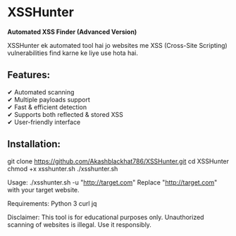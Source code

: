 # XSSHunter  

**Automated XSS Finder (Advanced Version)**  

XSSHunter ek automated tool hai jo websites me XSS (Cross-Site Scripting) vulnerabilities find karne ke liye use hota hai.  

## Features:  
✔ Automated scanning  
✔ Multiple payloads support  
✔ Fast & efficient detection  
✔ Supports both reflected & stored XSS  
✔ User-friendly interface  

## Installation:  
git clone https://github.com/Akashblackhat786/XSSHunter.git
cd XSSHunter
chmod +x xsshunter.sh
./xsshunter.sh

Usage:
./xsshunter.sh -u "http://target.com"
Replace "http://target.com" with your target website.

Requirements:
Python 3
curl
jq

Disclaimer:
This tool is for educational purposes only. Unauthorized scanning of websites is illegal. Use it responsibly.
